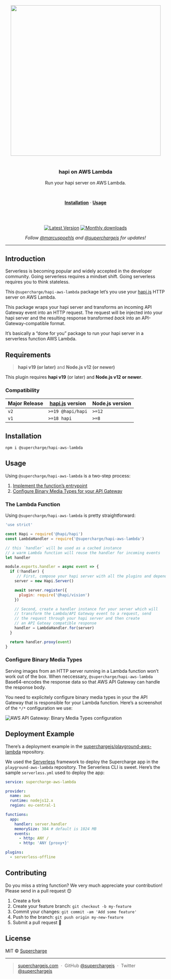 <div align="center">
  <a href="https://superchargejs.com">
    <img width="471" style="max-width:100%;" src="https://superchargejs.com/images/supercharge-text.svg" />
  </a>
  <br/>
  <br/>
  <p>
    <h3>hapi on AWS Lambda</h3>
  </p>
  <p>
    Run your hapi server on AWS Lambda.
  </p>
  <br/>
  <p>
    <a href="#installation"><strong>Installation</strong></a> ·
    <a href="#usage"><strong>Usage</strong></a>
  </p>
  <br/>
  <br/>
  <p>
    <a href="https://www.npmjs.com/package/@supercharge/hapi-aws-lambda"><img src="https://img.shields.io/npm/v/@supercharge/hapi-aws-lambda.svg" alt="Latest Version"></a>
    <a href="https://www.npmjs.com/package/@supercharge/hapi-aws-lambda"><img src="https://img.shields.io/npm/dm/@supercharge/hapi-aws-lambda.svg" alt="Monthly downloads"></a>
  </p>
  <p>
    <em>Follow <a href="http://twitter.com/marcuspoehls">@marcuspoehls</a> and <a href="http://twitter.com/superchargejs">@superchargejs</a> for updates!</em>
  </p>
</div>

---

## Introduction
Serverless is becoming popular and widely accepted in the developer community. Going serverless requires a mindset shift. Going serverless requires you to think stateless.

This `@supercharge/hapi-aws-lambda` package let’s you use your [hapi.js](https://hapi.dev) HTTP server on AWS Lambda.

This package wraps your hapi server and transforms an incoming API Gateway event into an HTTP request. The request will be injected into your hapi server and the resulting response transformed *back* into an API-Gateway-compatible format.

It’s basically a “done for you” package to run your hapi server in a serverless function AWS Lambda.


## Requirements
> **hapi v19 (or later)** and **Node.js v12 (or newer)**

This plugin requires **hapi v19** (or later) and **Node.js v12 or newer**.


### Compatibility
| Major Release | [hapi.js](https://github.com/hapijs/hapi) version | Node.js version |
| --- | --- | --- |
| `v2` | `>=19 @hapi/hapi` | `>=12` |
| `v1` | `>=18 hapi` | `>=8` |


## Installation

```
npm i @supercharge/hapi-aws-lambda
```


## Usage
Using `@supercharge/hapi-aws-lambda` is a two-step process:

1. [Implement the function’s entrypoint](#the-lambda-function)
2. [Configure Binary Media Types for your API Gateway](#configure-binary-media-types)


### The Lambda Function
Using `@supercharge/hapi-aws-lambda` is pretty straightforward:

```js
'use strict'

const Hapi = require('@hapi/hapi')
const LambdaHandler = require('@supercharge/hapi-aws-lambda')

// this `handler` will be used as a cached instance
// a warm Lambda function will reuse the handler for incoming events
let handler

module.exports.handler = async event => {
  if (!handler) {
     // First, compose your hapi server with all the plugins and dependencies
    server = new Hapi.Server()

    await server.register({
      plugin: require('@hapi/vision')
    })

    // Second, create a handler instance for your server which will
    // transform the Lambda/API Gateway event to a request, send
    // the request through your hapi server and then create
    // an API Gateay compatible response
    handler = LambdaHandler.for(server)
  }

  return handler.proxy(event)
}
```


### Configure Binary Media Types
Serving images from an HTTP server running in a Lambda function won’t work out of the box. When neccessary, `@supercharge/hapi-aws-lambda` Base64-encodes the response data so that AWS API Gateway can handle the response body.

You need to explicitely configure binary media types in your the API Gateway that is responsible for your Lambda function. Here’s a screenshot of the `*/*` configuration we use:

![AWS API Gateway: Binary Media Types configuration](https://github.com/superchargejs/hapi-aws-lambda/blob/master/media/hapi-aws-api-gateway-binary-media-types.png?raw=1)


## Deployment Example
There’s a deployment example in the [superchargejs/playground-aws-lambda](https://github.com/superchargejs/playground-aws-lambda) repository.

We used the [Serverless](https://serverless.com/cli/) framework to deploy the Supercharge app in the `playground-aws-lambda` repository. The Serverless CLI is sweet. Here’s the sample `serverless.yml` used to deploy the app:

```yaml
service: supercharge-aws-lambda

provider:
  name: aws
  runtime: nodejs12.x
  region: eu-central-1

functions:
  app:
    handler: server.handler
    memorySize: 384 # default is 1024 MB
    events:
      - http: ANY /
      - http: 'ANY {proxy+}'

plugins:
  - serverless-offline
```


## Contributing
Do you miss a string function? We very much appreciate your contribution! Please send in a pull request 😊

1.  Create a fork
2.  Create your feature branch: `git checkout -b my-feature`
3.  Commit your changes: `git commit -am 'Add some feature'`
4.  Push to the branch: `git push origin my-new-feature`
5.  Submit a pull request 🚀


## License
MIT © [Supercharge](https://superchargejs.com)

---

> [superchargejs.com](https://superchargejs.com) &nbsp;&middot;&nbsp;
> GitHub [@superchargejs](https://github.com/superchargejs/) &nbsp;&middot;&nbsp;
> Twitter [@superchargejs](https://twitter.com/superchargejs)
